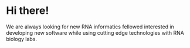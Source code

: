 # Hi there!

We are always looking for new RNA informatics fellowed interested in developing new software while using cutting edge technologies with RNA biology labs.  
